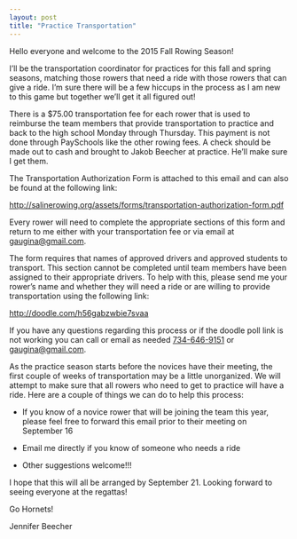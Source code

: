 ```yaml
---
layout: post  
title: "Practice Transportation"
---
```



Hello everyone and welcome to the 2015 Fall Rowing Season!

I’ll be the transportation coordinator for practices for this fall and spring
seasons, matching those rowers that need a ride with those rowers that can give
a ride. I’m sure there will be a few hiccups in the process as I am new to this
game but together we’ll get it all figured out!

There is a $75.00 transportation fee for each rower that is used to reimburse
the team members that provide transportation to practice and back to the high
school Monday through Thursday. This payment is not done through PaySchools like
the other rowing fees. A check should be made out to cash and brought to Jakob
Beecher at practice. He’ll make sure I get them.

The Transportation Authorization Form is attached to this email and can also be
found at the following link:

<http://salinerowing.org/assets/forms/transportation-authorization-form.pdf>

Every rower will need to complete the appropriate sections of this form and
return to me either with your transportation fee or via email at
<gaugina@gmail.com>.

The form requires that names of approved drivers and approved students to
transport. This section cannot be completed until team members have been
assigned to their appropriate drivers. To help with this, please send me your
rower’s name and whether they will need a ride or are willing to provide
transportation using the following link:

<http://doodle.com/h56gabzwbie7svaa>

If you have any questions regarding this process or if the doodle poll link is
not working you can call or email as needed [734-646-9151](tel:734-646-9151) or
<gaugina@gmail.com>.

As the practice season starts before the novices have their meeting, the first
couple of weeks of transportation may be a little unorganized. We will attempt
to make sure that all rowers who need to get to practice will have a ride. Here
are a couple of things we can do to help this process:

-   If you know of a novice rower that will be joining the team this year,
    please feel free to forward this email prior to their meeting on September
    16

-   Email me directly if you know of someone who needs a ride

-   Other suggestions welcome!!!

I hope that this will all be arranged by September 21. Looking forward to seeing
everyone at the regattas!

Go Hornets!

Jennifer Beecher
